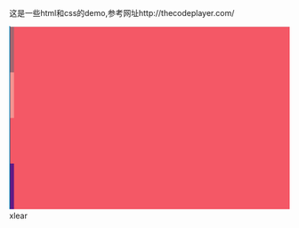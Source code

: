 这是一些html和css的demo,参考网址http://thecodeplayer.com/

![demo1](https://github.com/xlj0516/css_demo/blob/master/image/demo1.png)xlear